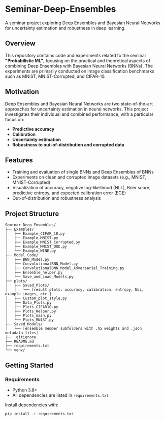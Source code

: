 # Seminar-Deep-Ensembles

A seminar project exploring Deep Ensembles and Bayesian Neural Networks for uncertainty estimation and robustness in deep learning.

## Overview

This repository contains code and experiments related to the seminar **"Probabilistic ML"**, focusing on the practical and theoretical aspects of combining Deep Ensembles with Bayesian Neural Networks (BNNs). The experiments are primarily conducted on image classification benchmarks such as MNIST, MNIST-Corrupted, and CIFAR-10.

## Motivation

Deep Ensembles and Bayesian Neural Networks are two state-of-the-art approaches for uncertainty estimation in neural networks. This project investigates their individual and combined performance, with a particular focus on:

- **Predictive accuracy**
- **Calibration**
- **Uncertainty estimation**
- **Robustness to out-of-distribution and corrupted data**

## Features

- Training and evaluation of single BNNs and Deep Ensembles of BNNs
- Experiments on clean and corrupted image datasets (e.g., MNIST, MNIST-Corrupted)
- Visualization of accuracy, negative log-likelihood (NLL), Brier score, predictive entropy, and expected calibration error (ECE)
- Out-of-distribution and robustness analysis

## Project Structure

```
Seminar Deep Ensembles/
├── Examples/
│   ├── Example_CIFAR_10.py
│   ├── Example_MNIST.py
│   ├── Example_MNIST_Corrupted.py
│   ├── Example_MNIST_OOD.py
│   └── Example_WINE.py
├── Model_Code/
│   ├── BNN_Model.py
│   ├── ConvolutionalBNN_Model.py
│   ├── ConvolutionalBNN_Model_Adversarial_Training.py
│   ├── Ensemble_helper.py
│   └── Save_and_Load_Models.py
├── plots/
│   ├── Saved_Plots/
│   │   └── [result plots: accuracy, calibration, entropy, NLL, example images, etc.]
│   ├── Custom_plot_style.py
│   ├── Data_Plots.py
│   ├── Plots_CIFAR10.py
│   ├── Plots_Helper.py
│   ├── Plots_main.py
│   └── Plots_MNIST.py
├── Saved_Models/
│   └── [ensemble member subfolders with .h5 weights and .json metadata files]
├── .gitignore
├── README.md
├── requirements.txt
└── venv/
```


## Getting Started

### Requirements

- Python 3.8+
- All dependencies are listed in `requirements.txt`

Install dependencies with:

```bash
pip install -r requirements.txt
